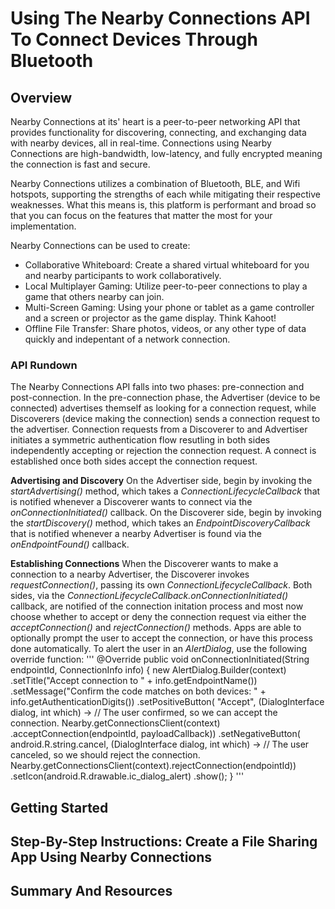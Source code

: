
# Using The Nearby Connections API To Connect Devices Through Bluetooth
## Overview
Nearby Connections at its' heart is a peer-to-peer networking API that provides functionality for discovering, connecting, and exchanging data with nearby devices, all in real-time. Connections using Nearby Connections are high-bandwidth, low-latency, and fully encrypted meaning the connection is fast and secure.

Nearby Connections utilizes a combination of Bluetooth, BLE, and Wifi hotspots, supporting the strengths of each while mitigating their respective weaknesses. What this means is, this platform is performant and broad so that you can focus on the features that matter the most for your implementation.

Nearby Connections can be used to create:
* Collaborative Whiteboard: Create a shared virtual whiteboard for you and nearby participants to work collaboratively.
* Local Multiplayer Gaming: Utilize peer-to-peer connections to play a game that others nearby can join.
* Multi-Screen Gaming: Using your phone or tablet as a game controller and a screen or projector as the game display. Think Kahoot!
* Offline File Transfer: Share photos, videos, or any other type of data quickly and indepentant of a network connection.

### API Rundown
The Nearby Connections API falls into two phases: pre-connection and post-connection. In the pre-connection phase, the Advertiser (device to be connected) advertises themself as looking for a connection request, while Discoverers (device making the connection) sends a connection request to the advertiser. Connection requests from a Discoverer to and Advertiser initiates a symmetric authentication flow resutling in both sides independently accepting or rejection the connection request. A connect is established once both sides accept the connection request.

**Advertising and Discovery**
On the Advertiser side, begin by invoking the *startAdvertising()* method, which takes a *ConnectionLifecycleCallback* that is notified whenever a Discoverer wants to connect via the *onConnectionInitiated()* callback.
On the Discoverer side, begin by invoking the *startDiscovery()* method, which takes an *EndpointDiscoveryCallback* that is notified whenever a nearby Advertiser is found via the *onEndpointFound()* callback.

**Establishing Connections**
When the Discoverer wants to make a connection to a nearby Advertiser, the Discoverer invokes *requestConnection()*, passing its own *ConnectionLifecycleCallback*.
Both sides, via the *ConnectionLifecycleCallback.onConnectionInitiated()* callback, are notified of the connection initation process and most now choose whether to accept or deny the connection request via either the *acceptConnection()* and *rejectConnection()* methods.
Apps are able to optionally prompt the user to accept the connection, or have this process done automatically. To alert the user in an *AlertDialog*, use the following override function:
'''
@Override
public void onConnectionInitiated(String endpointId, ConnectionInfo info) {
  new AlertDialog.Builder(context)
      .setTitle("Accept connection to " + info.getEndpointName())
      .setMessage("Confirm the code matches on both devices: " + info.getAuthenticationDigits())
      .setPositiveButton(
          "Accept",
          (DialogInterface dialog, int which) ->
              // The user confirmed, so we can accept the connection.
              Nearby.getConnectionsClient(context)
                  .acceptConnection(endpointId, payloadCallback))
      .setNegativeButton(
          android.R.string.cancel,
          (DialogInterface dialog, int which) ->
              // The user canceled, so we should reject the connection.
              Nearby.getConnectionsClient(context).rejectConnection(endpointId))
      .setIcon(android.R.drawable.ic_dialog_alert)
      .show();
}
'''
## Getting Started
## Step-By-Step Instructions: Create a File Sharing App Using Nearby Connections
## Summary And Resources
